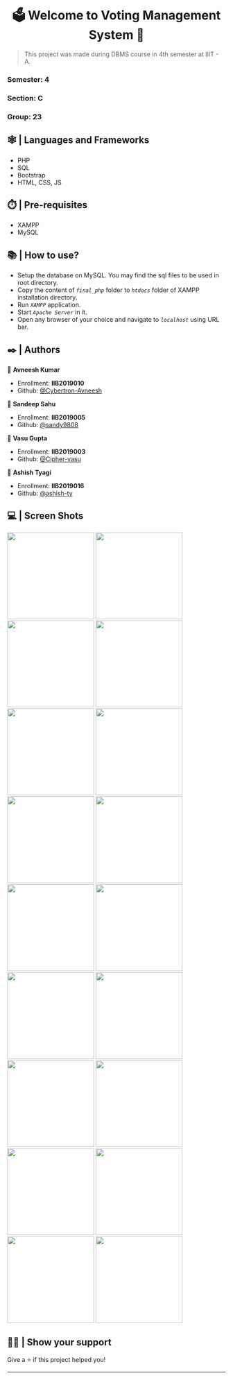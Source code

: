<h1 align="center">🗳️ Welcome to Voting Management System 👋</h1>


> This project was made during DBMS course in 4th semester at IIIT - A.

### Semester: 4

### Section: C

### Group: 23

## 🕸️ | Languages and Frameworks

* PHP
* SQL
* Bootstrap
* HTML, CSS, JS

## ⏱️ | Pre-requisites

* XAMPP
* MySQL

## 📚 | How to use?

* Setup the database on MySQL. You may find the sql files to be used in root directory.
* Copy the content of *`final_php`* folder to *`htdocs`* folder of XAMPP installation directory.
* Run *`XAMPP`* application.
* Start *`Apache Server`* in it.
* Open any browser of your choice and navigate to *``localhost``* using URL bar.


## ✒️ | Authors

🧑 **Avneesh Kumar**

* Enrollment: **IIB2019010**
* Github: [@Cybertron-Avneesh](https://github.com/Cybertron-Avneesh)
  
🧑 **Sandeep Sahu**

* Enrollment: **IIB2019005**
* Github: [@sandy9808](https://github.com/sandy9808)
  
🧑 **Vasu Gupta**

* Enrollment: **IIB2019003**
* Github: [@Cipher-vasu](https://github.com/Cipher-vasu)
  
🧑 **Ashish Tyagi**

* Enrollment: **IIB2019016**
* Github: [@ashish-ty](https://github.com/ashish-ty)

## 💻 | Screen Shots

<img src="./screen%20shots/ss%20(1).jpeg" style="height: 200px">
<img src="./screen%20shots/ss%20(2).jpeg" style="height: 200px">
<img src="./screen%20shots/ss%20(3).jpeg" style="height: 200px">
<img src="./screen%20shots/ss%20(4).jpeg" style="height: 200px">
<img src="./screen%20shots/ss%20(5).jpeg" style="height: 200px">
<img src="./screen%20shots/ss%20(6).jpeg" style="height: 200px">
<img src="./screen%20shots/ss%20(7).jpeg" style="height: 200px">
<img src="./screen%20shots/ss%20(8).jpeg" style="height: 200px">
<img src="./screen%20shots/ss%20(9).jpeg" style="height: 200px">
<img src="./screen%20shots/ss%20(10).jpeg" style="height: 200px">
<img src="./screen%20shots/ss%20(11).jpeg" style="height: 200px">
<img src="./screen%20shots/ss%20(12).jpeg" style="height: 200px">
<img src="./screen%20shots/ss%20(13).jpeg" style="height: 200px">
<img src="./screen%20shots/ss%20(14).jpeg" style="height: 200px">
<img src="./screen%20shots/ss%20(15).jpeg" style="height: 200px">
<img src="./screen%20shots/ss%20(16).jpeg" style="height: 200px">
<img src="./screen%20shots/ss%20(17).jpeg" style="height: 200px">
<img src="./screen%20shots/ss%20(18).jpeg" style="height: 200px">

## 💁🏻 | Show your support

Give a ⭐️ if this project helped you!

***
